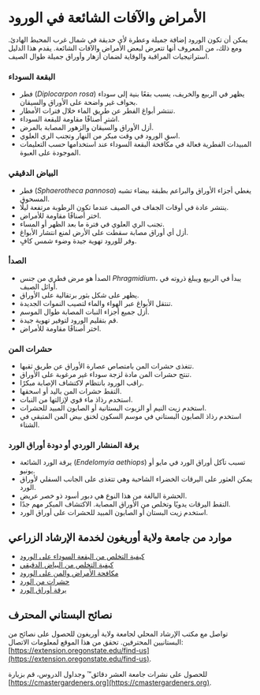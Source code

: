 # الأمراض والآفات الشائعة في الورود

يمكن أن تكون الورود إضافة جميلة وعطرة لأي حديقة في شمال غرب المحيط الهادئ. ومع ذلك، من المعروف أنها تتعرض لبعض الأمراض والآفات الشائعة. يقدم هذا الدليل استراتيجيات المراقبة والوقاية لضمان أزهار وأوراق جميلة طوال الصيف.

### البقعة السوداء

- فطر (*Diplocarpon rosa*) يظهر في الربيع والخريف، يسبب بقعًا بنية إلى سوداء بحواف غير واضحة على الأوراق والسيقان.
- تنتشر أبواغ الفطر عن طريق الماء خلال فترات الأمطار.
- اشترِ أصنافًا مقاومة للبقعة السوداء.
- أزل الأوراق والسيقان والزهور المصابة بالمرض.
- اسقِ الورود في وقت مبكر من النهار وتجنب الري العلوي.
- المبيدات الفطرية فعالة في مكافحة البقعة السوداء عند استخدامها حسب التعليمات الموجودة على العبوة.

### البياض الدقيقي

- فطر (*Sphaerotheca pannosa*) يغطي أجزاء الأوراق والبراعم بطبقة بيضاء تشبه المسحوق.
- ينتشر عادة في أوقات الجفاف في الصيف عندما تكون الرطوبة مرتفعة ليلًا.
- اختر أصنافًا مقاومة للأمراض.
- تجنب الري العلوي في فترة ما بعد الظهر أو المساء.
- أزل أي أوراق مصابة سقطت على الأرض لمنع انتشار الأبواغ.
- وفر للورود تهوية جيدة وضوء شمس كافٍ.

### الصدأ

- الصدأ هو مرض فطري من جنس *Phragmidium*، يبدأ في الربيع ويبلغ ذروته في أوائل الصيف.
- يظهر على شكل بثور برتقالية على الأوراق.
- تنتقل الأبواغ عبر الهواء والماء لتصيب النموات الجديدة.
- أزل جميع أجزاء النبات المصابة طوال الموسم.
- قم بتقليم الورود لتوفير تهوية جيدة.
- اختر أصنافًا مقاومة للأمراض.

### حشرات المن

- تتغذى حشرات المن بامتصاص عصارة الأوراق عن طريق ثقبها.
- تنتج حشرات المن مادة لزجة سوداء غير مرغوبة على الأوراق.
- راقب الورود بانتظام لاكتشاف الإصابة مبكرًا.
- التقط حشرات المن باليد أو اسحقها.
- استخدم رذاذ ماء قوي لإزالتها من النبات.
- استخدم زيت النيم أو الزيوت البستانية أو الصابون المبيد للحشرات.
- استخدم رذاذ الصابون البستاني في موسم السكون لخنق بيض المن المتبقي في الشتاء.

### يرقة المنشار الوردي أو دودة أوراق الورد

- يرقة الورد الشائعة (*Endelomyia aethiops*) تسبب تآكل أوراق الورد في مايو أو يونيو.
- يمكن العثور على اليرقات الخضراء الشاحبة وهي تتغذى على الجانب السفلي لأوراق الورد.
- الحشرة البالغة من هذا النوع هي دبور أسود ذو خصر عريض.
- التقط اليرقات يدويًا وتخلص من الأوراق المصابة. الاكتشاف المبكر مهم جدًا.
- استخدم زيت البستان أو الصابون المبيد للحشرات على أوراق الورد.

## موارد من جامعة ولاية أوريغون لخدمة الإرشاد الزراعي

- [كيفية التخلص من البقعة السوداء على الورود](https://solvepestproblems.oregonstate.edu/plant-problems/roses/black-spot)
- [كيفية التخلص من البياض الدقيقي](https://solvepestproblems.oregonstate.edu/plant-problems/roses/powdery-mildew)
- [مكافحة الأمراض والمن على الورود](https://extension.oregonstate.edu/catalog/pub/ec-1520-controlling-diseases-aphids-your-roses)
- [حشرات من الورد](https://solvepestproblems.oregonstate.edu/plant-problems/rose/aphid)
- [يرقة أوراق الورد](https://agsci.oregonstate.edu/nurspest/insects/roseslug)

## نصائح البستاني المحترف

تواصل مع مكتب الإرشاد المحلي لجامعة ولاية أوريغون للحصول على نصائح من البستانيين المحترفين. تحقق من هذا الموقع لمعلومات الاتصال: [https://extension.oregonstate.edu/find-us](https://extension.oregonstate.edu/find-us).

للحصول على نشرات جامعة العشر دقائق™ وجداول الدروس، قم بزيارة [https://cmastergardeners.org](https://cmastergardeners.org).
